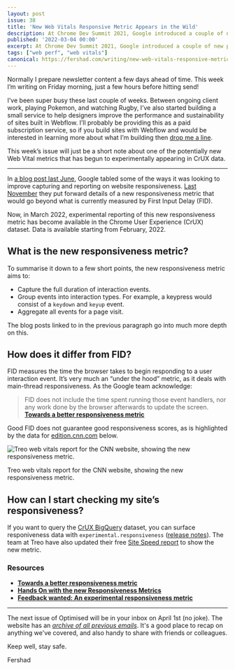 ```yaml
---
layout: post
issue: 38
title: 'New Web Vitals Responsive Metric Appears in the Wild'
description: At Chrome Dev Summit 2021, Google introduced a couple of new potential Web Vitals metrics it’s looking into. One of these, responsiveness, has now begun appearing in the wild.
published: '2022-03-04 00:00'
excerpt: At Chrome Dev Summit 2021, Google introduced a couple of new potential Web Vitals metrics it’s looking into. One of these, responsiveness, has now begun appearing in the wild.
tags: ["web perf", "web vitals"]
canonical: https://fershad.com/writing/new-web-vitals-responsive-metric-appears-in-the-wild/
---
```

<!-- # New Web Vitals Responsive Metric Appears in the Wild -->

Normally I prepare newsletter content a few days ahead of time. This week I’m writing on Friday morning, just a few hours before hitting send!

I’ve been super busy these last couple of weeks. Between ongoing client work, playing Pokemon, and watching Rugby, I’ve also started building a small service to help designers improve the performance and sustainability of sites built in Webflow. I’ll probably be providing this as a paid subscription service, so if you build sites with Webflow and would be interested in learning more about what I’m building then [drop me a line](mailto:itsfish@fershad.com).

This week’s issue will just be a short note about one of the potentially new Web Vital metrics that has begun to experimentally appearing in CrUX data.

***

In [a blog post last June](https://web.dev/better-responsiveness-metric/), Google tabled some of the ways it was looking to improve capturing and reporting on website responsiveness. [Last November](https://web.dev/responsiveness/) they put forward details of a new responsiveness metric that would go beyond what is currently measured by First Input Delay (FID).

Now, in March 2022, experimental reporting of this new responsiveness metric has become available in the Chrome User Experience (CrUX) dataset. Data is available starting from February, 2022. 

## What is the new responsiveness metric?

To summarise it down to a few short points, the new responsiveness metric aims to:

- Capture the full duration of interaction events.
- Group events into interaction types. For example, a keypress would consist of a `keydown` and `keyup` event.
- Aggregate all events for a page visit.

The blog posts linked to in the previous paragraph go into much more depth on this. 

## How does it differ from FID?

FID measures the time the browser takes to begin responding to a user interaction event. It’s very much an “under the hood” metric, as it deals with main-thread responsiveness. As the Google team acknowledge:

> FID does not include the time spent running those event handlers, nor any work done by the browser afterwards to update the screen.
**[Towards a better responsiveness metric](https://web.dev/better-responsiveness-metric/#what-improvements-are-we-considering)**
> 

Good FID does not guarantee good responsiveness scores, as is highlighted by the data for [edition.cnn.com](http://edition.cnn.com) below.

![Treo web vitals report for the CNN website, showing the new responsiveness metric.](https://fershad.com/image/fetch/f_auto,q_auto/https://cdn.sanity.io/images/twtrbzfo/production/1effae10a96410d58ed183b2c7d37324465e07b3-1079x887.png?auto=format)

Treo web vitals report for the CNN website, showing the new responsiveness metric.

## How can I start checking my site’s responsiveness?

If you want to query the [CrUX BigQuery](https://developers.google.com/web/tools/chrome-user-experience-report/bigquery/getting-started) dataset, you can surface responiveness data with `experimental.responsiveness` ([release notes](https://groups.google.com/a/chromium.org/g/chrome-ux-report-announce/c/F7S4_emZkcw?pli=1)). The team at Treo have also updated their free [Site Speed report](https://treo.sh/sitespeed/) to show the new metric.

### Resources

- **[Towards a better responsiveness metric](https://web.dev/better-responsiveness-metric/#what-improvements-are-we-considering)**
- **[Hands On with the new Responsiveness Metrics](https://calendar.perfplanet.com/2021/hands-on-with-the-new-responsiveness-metrics/)**
- **[Feedback wanted: An experimental responsiveness metric](https://web.dev/responsiveness/)**

***

The next issue of Optimised will be in your inbox on April 1st (no joke). The website has an *[archive of all previous emails](https://optimised.email/)*. It's a good place to recap on anything we've covered, and also handy to share with friends or colleagues.

Keep well, stay safe.

Fershad
